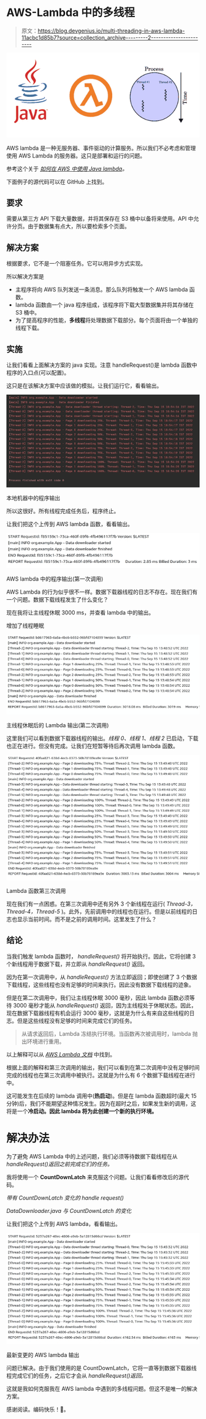 # AWS-Lambda 中的多线程

> 原文：<https://blog.devgenius.io/multi-threading-in-aws-lambda-11acbc1d85b7?source=collection_archive---------2----------------------->

![](img/02e84708ed5940e89d04faac97c040c5.png)

AWS lambda 是一种无服务器、事件驱动的计算服务。所以我们不必考虑和管理使用 AWS Lambda 的服务器。这只是部署和运行的问题。

参考这个关于 [*如何在 AWS 中使用 Java lambda*](https://www.sentinelone.com/blog/aws-lambda-java-simple-introduction-examples/)*。*

下面例子的源代码可以在 GitHub 上找到。

## **要求**

需要从第三方 API 下载大量数据，并将其保存在 S3 桶中以备将来使用。API 中允许分页。由于数据集有点大，所以要检索多个页面。

## **解决方案**

根据要求，它不是一个阻塞任务。它可以用异步方式实现。

所以解决方案是

*   主程序将向 AWS 队列发送一条消息。那么队列将触发一个 AWS lambda 函数。
*   lambda 函数由一个 java 程序组成，该程序将下载大型数据集并将其存储在 S3 桶中。
*   为了提高程序的性能，**多线程**将处理数据下载部分。每个页面将由一个单独的线程下载。

## **实施**

让我们看看上面解决方案的 java 实现。注意 handleRequest()是 lambda 函数中程序的入口点(可以配置)。

这只是在该解决方案中应该做的模拟。让我们运行它，看看输出。

![](img/7c1ad4e91b73dae20383d5eec9b5cf3e.png)

本地机器中的程序输出

所以这很好。所有线程完成任务后，程序终止。

让我们把这个上传到 AWS lambda 函数，看看输出。

![](img/dafb72faae1ddddaccd1070ad2eaa228.png)

AWS lambda 中的程序输出(第一次调用)

AWS Lambda 的行为似乎很不一样。数据下载器线程的日志不存在。现在我们有一个问题。数据下载线程发生了什么变化？

现在我将让主线程休眠 3000 ms，并查看 lambda 中的输出。

增加了线程睡眠

![](img/9ad5af70a5adb288eb0b894a5136ae8b.png)

主线程休眠后的 Lambda 输出(第二次调用)

这里我们可以看到数据下载器线程的输出。*线程 0、线程 1、线程 2* 已启动，下载也正在进行。但没有完成。让我们在短暂等待后再次调用 lambda 函数。

![](img/d99ce5c2cca83a7dbb75c5a49f1cda53.png)

Lambda 函数第三次调用

现在我们有一点困惑。在第三次调用中还有另外 3 个新线程在运行( *Thread-3，Thread-4，Thread-5* )。此外，先前调用中的线程也在运行。但是以前线程的日志也显示当前时间。而不是之前的调用时间。这里发生了什么？

## **结论**

当我们触发 lambda 函数时， *handleRequest()* 将开始执行。因此，它将创建 3 个新线程用于数据下载，并立即从 *handleRequest()* 返回。

因为在第一次调用中，从 *handleRequest()* 方法立即返回；即使创建了 3 个数据下载线程，这些线程也没有足够的时间来执行。因此没有数据下载线程的迹象。

但是在第二次调用中，我们让主线程休眠 3000 毫秒，因此 lambda 函数必须等待 3000 毫秒才能从 *handleRequest()* 返回，因为主线程处于休眠状态。因此，现在数据下载器线程有机会运行 3000 毫秒，这就是为什么有来自这些线程的日志。但是这些线程没有足够的时间来完成它们的任务。

> 从请求返回后，Lambda 冻结执行环境。当函数再次被调用时，lambda 抛出环境进行重用。

以上解释可以从 [*AWS Lambda 文档*](https://docs.aws.amazon.com/lambda/latest/dg/lambda-runtime-environment.html) 中找到。

根据上面的解释和第三次调用的输出，我们可以看到在第二次调用中没有足够时间完成的线程也在第三次调用中被执行。这就是为什么有 6 个数据下载线程在进行中。

这可能发生在后续的 lambda 调用中(**热启动**)。但是在 lambda 函数超时(最大 15 分钟)后，我们不能期望这种情况发生。因为在超时之后，如果发生新的调用，这将是一个**冷启动。因此 lambda 将为此创建一个新的执行环境。**

# 解决办法

为了避免 AWS Lambda 中的上述问题，我们必须等待数据下载线程在从 *handleRequest()返回之前完成它们的任务。*

我将使用一个 **CountDownLatch** 来克服这个问题。让我们看看修改后的源代码。

*带有 CountDownLatch 变化的 handle request()*

*DataDownloader.java 与 CountDownLatch 的变化*

让我们把这个上传到 AWS lambda，看看输出。

![](img/f0739ac714f6f7d941fe4085047d578e.png)

最新变更的 AWS lambda 输出

问题已解决。由于我们使用的是 CountDownLatch，它将一直等到数据下载器线程完成它们的任务，之后它才会从 *handleRequest()返回。*

这就是我如何克服我在 AWS lambda 中遇到的多线程问题。但这不是唯一的解决方案。

感谢阅读。编码快乐！🙂。